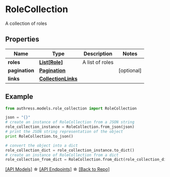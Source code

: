 # RoleCollection

A collection of roles

## Properties
Name | Type | Description | Notes
------------ | ------------- | ------------- | -------------
**roles** | [**List[Role]**](Role.md) | A list of roles | 
**pagination** | [**Pagination**](Pagination.md) |  | [optional] 
**links** | [**CollectionLinks**](CollectionLinks.md) |  | 

## Example

```python
from authress.models.role_collection import RoleCollection

json = "{}"
# create an instance of RoleCollection from a JSON string
role_collection_instance = RoleCollection.from_json(json)
# print the JSON string representation of the object
print RoleCollection.to_json()

# convert the object into a dict
role_collection_dict = role_collection_instance.to_dict()
# create an instance of RoleCollection from a dict
role_collection_from_dict = RoleCollection.from_dict(role_collection_dict)
```
[[API Models]](./README.md#documentation-for-models) ☆ [[API Endpoints]](./README.md#documentation-for-api-endpoints) ☆ [[Back to Repo]](../README.md)


